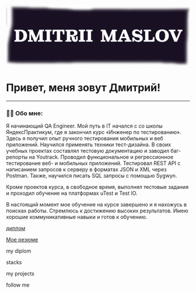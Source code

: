 ![Header](https://github.com/QAMaslov/QAMaslov/blob/main/assets/header_1.jpg)

# Привет, меня зовут Дмитрий!

---

### :man_technologist: Обо мне:

Я начинающий QA Engineer. Мой путь в IT начался с со школы ЯндексПрактикум, где я закончил курс «Инженер по тестированию». Здесь я получил опыт ручного  тестирования мобильных и веб приложений. Научился применять техники тест-дизайна. В своих учебных проектах составлял тестовую документацию и заводил баг-репорты на Youtrack. Проводил функциональное и регрессионное тестирование веб- и мобильных приложений. Тестировал REST API с написанием запросов к серверу в форматах JSON и XML через Postman. Также, научился писать SQL запросы с помощью Sygwyn.

Кроме проектов курса, в свободное время, выполнял тестовые задания и проходил обучение на платформах uTest  и Test IO.

В настоящий момент мое обучение на курсе завершено и я нахожусь в поисках работы. Стремлюсь к достижению высоких результатов. Имею хорошие коммуникативные навыки и готов к обучению.

[диплом](https://github.com/QAMaslov/QAMaslov/blob/main/assets/DmitriiMaslov_QA_CV.pdf)

[Мое резюме](https://github.com/QAMaslov/QAMaslov/blob/main/assets/DmitriiMaslov_QA_CV.pdf)

my diplom

stacks

my projects

follow me